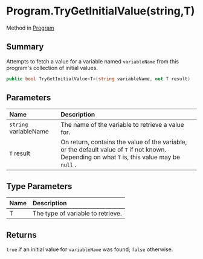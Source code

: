 # Program.TryGetInitialValue<T>(string,T)

Method in [Program](/docs/api/csharp/yarn.program.md)

## Summary


Attempts to fetch a value for a variable named  <code>variableName</code>  from this program's collection of initial
values.


```csharp
public bool TryGetInitialValue<T>(string variableName, out T result)
```

## Parameters

|Name|Description|
|:---|:---|
|`string` variableName|The name of the variable to retrieve a value for.|
|`T` result|On return, contains the value of the variable, or the default value of  <code>T</code>  if not known. Depending on what  <code>T</code>  is, this value may be <code>null</code> .|

## Type Parameters

|Name|Description|
|:---|:---|
|T|The type of variable to retrieve.|

## Returns

<code>true</code>  if an initial value for  <code>variableName</code>  was found;  <code>false</code> 
otherwise.

